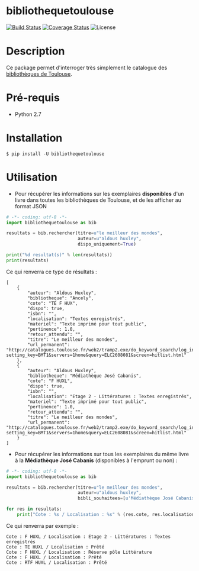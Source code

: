 bibliothequetoulouse
=======

[![Build Status](https://travis-ci.org/thibdct/bibliotheque-toulouse-python.svg?branch=master)](https://travis-ci.org/thibdct/bibliotheque-toulouse-python)
[![Coverage Status](https://coveralls.io/repos/github/thibdct/bibliotheque-toulouse-python/badge.svg)](https://coveralls.io/github/thibdct/bibliotheque-toulouse-python)
![License](https://img.shields.io/badge/license-MIT-lightgray.svg) 

Description
=======

Ce package permet d'interroger très simplement le catalogue des [bibliothèques de Toulouse](http://bibliotheque.toulouse.fr).
 
Pré-requis
=======

 - Python 2.7

Installation
=======

    $ pip install -U bibliothequetoulouse

Utilisation
=======

* Pour récupérer les informations sur les exemplaires **disponibles** d'un livre dans toutes les bibliothèques de Toulouse, et de les afficher au format JSON

```python
# -*- coding: utf-8 -*-
import bibliothequetoulouse as bib

resultats = bib.rechercher(titre=u"le meilleur des mondes",
                           auteur=u"aldous huxley",
                           dispo_uniquement=True)

print("%d resultat(s)" % len(resultats))
print(resultats)
```

Ce qui renverra ce type de résultats :

```
[
    {
        "auteur": "Aldous Huxley", 
        "bibliotheque": "Ancely", 
        "cote": "TE F HUX", 
        "dispo": true, 
        "isbn": "", 
        "localisation": "Textes enregistrés", 
        "materiel": "Texte imprimé pour tout public", 
        "pertinence": 1.0, 
        "retour_attendu": "", 
        "titre": "Le meilleur des mondes", 
        "url_permanent": "http://catalogues.toulouse.fr/web2/tramp2.exe/do_keyword_search/log_in?setting_key=BMT1&servers=1home&query=ELC2608081&screen=hitlist.html"
    }, 
    {
        "auteur": "Aldous Huxley", 
        "bibliotheque": "Médiathèque José Cabanis", 
        "cote": "F HUXL", 
        "dispo": true, 
        "isbn": "", 
        "localisation": "Etage 2 - Littératures : Textes enregistrés", 
        "materiel": "Texte imprimé pour tout public", 
        "pertinence": 1.0, 
        "retour_attendu": "", 
        "titre": "Le meilleur des mondes", 
        "url_permanent": "http://catalogues.toulouse.fr/web2/tramp2.exe/do_keyword_search/log_in?setting_key=BMT1&servers=1home&query=ELC2608081&screen=hitlist.html"
    }
]
```

* Pour récupérer les informations sur tous les exemplaires du même livre à la **Médiathèque José Cabanis** (disponibles à l'emprunt ou non) :

```python
# -*- coding: utf-8 -*-
import bibliothequetoulouse as bib

resultats = bib.rechercher(titre=u"le meilleur des mondes",
                           auteur=u"aldous huxley",
                           bibli_souhaitees=[u'Médiathèque José Cabanis'])

for res in resultats:
    print("Cote : %s / Localisation : %s" % (res.cote, res.localisation))
```

Ce qui renverra par exemple :

```
Cote : F HUXL / Localisation : Etage 2 - Littératures : Textes enregistrés
Cote : TE HUXL / Localisation : Prêté
Cote : F HUXL / Localisation : Réserve pôle Littérature
Cote : F HUXL / Localisation : Prêté
Cote : RTF HUXL / Localisation : Prêté
```